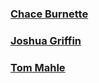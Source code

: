 ### [Chace Burnette](https://github.com/chaceburnette)
### [Joshua Griffin](https://github.com/joshuakg)
### [Tom Mahle](https://github.com/TomMahle)
